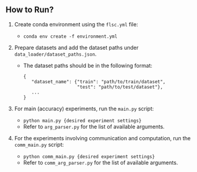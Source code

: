 

## How to Run?



1. Create conda environment using the `flsc.yml` file:
   - `conda env create -f environment.yml`
2. Prepare datasets and add the dataset paths under `data_loader/dataset_paths.json`.
   - The dataset paths should be in the following format:
     ```
     {
        "dataset_name": {"train": "path/to/train/dataset",
                         "test": "path/to/test/dataset"},
        ...
     }
     ```
3. For main (accuracy) experiments, run the `main.py` script:
   - `python main.py {desired experiment settings}`
   - Refer to `arg_parser.py` for the list of available arguments.

4. For the experiments involving communication and computation, run the `comm_main.py` script:
   - `python comm_main.py {desired experiment settings}`
   - Refer to `comm_arg_parser.py` for the list of available arguments.


